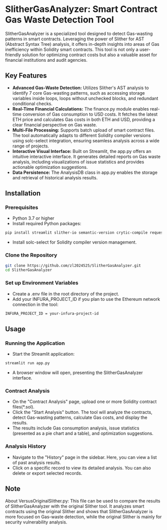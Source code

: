 # SlitherGasAnalyzer: Smart Contract Gas Waste Detection Tool
SlitherGasAnalyzer is a specialized tool designed to detect Gas-wasting patterns in smart contracts. Leveraging the power of Slither for AST (Abstract Syntax Tree) analysis, it offers in-depth insights into areas of Gas inefficiency within Solidity smart contracts. This tool is not only a user-friendly solution for optimizing contract costs but also a valuable asset for financial institutions and audit agencies.

## Key Features
* **Advanced Gas-Waste Detection:** Utilizes Slither's AST analysis to identify 7 core Gas-wasting patterns, such as accessing storage variables inside loops, loops without unchecked blocks, and redundant conditional checks.
* **Real-Time Financial Calculations:** The finance.py module enables real-time conversion of Gas consumption to USD costs. It fetches the latest ETH price and calculates Gas costs in both ETH and USD, providing a clear financial perspective on Gas waste.
* **Multi-File Processing:** Supports batch upload of smart contract files. The tool automatically adapts to different Solidity compiler versions using solc-select integration, ensuring seamless analysis across a wide range of projects.
* **Interactive Visual Interface:** Built on Streamlit, the app.py offers an intuitive interactive interface. It generates detailed reports on Gas waste analysis, including visualizations of issue statistics and provides actionable optimization suggestions.
* **Data Persistence:** The AnalysisDB class in app.py enables the storage and retrieval of historical analysis results.

## Installation
### Prerequisites
* Python 3.7 or higher
* Install required Python packages:
```bash
pip install streamlit slither-io semantic-version crytic-compile requests pandas matplotlib sqlite3
```
* Install solc-select for Solidity compiler version management.

### Clone the Repository
```bash
git clone https://github.com/zl2024525/SlitherGasAnalyzer.git
cd SlitherGasAnalyzer
```

### Set up Environment Variables
* Create a .env file in the root directory of the project.
* Add your INFURA_PROJECT_ID if you plan to use the Ethereum network connection in the tool:
```bash
INFURA_PROJECT_ID = your-infura-project-id
```

## Usage
### Running the Application
* Start the Streamlit application:
```bash
streamlit run app.py
```
* A browser window will open, presenting the SlitherGasAnalyzer interface.

### Contract Analysis
* On the "Contract Analysis" page, upload one or more Solidity contract files(*.sol).
* Click the "Start Analysis" button. The tool will analyze the contracts, detect Gas-wasting patterns, calculate Gas costs, and display the results.
* The results include Gas consumption analysis, issue statistics (presented as a pie chart and a table), and optimization suggestions.

### Analysis History
* Navigate to the "History" page in the sidebar. Here, you can view a list of past analysis results.
* Click on a specific record to view its detailed analysis. You can also delete or export selected records.

## Note
About VersusOriginalSlither.py: This file can be used to compare the results of SlitherGasAnalyzer with the original Slither tool. It analyzes smart contracts using the original Slither and shows that SlitherGasAnalyzer is more focused on Gas-waste detection, while the original Slither is mainly for security vulnerability analysis.
